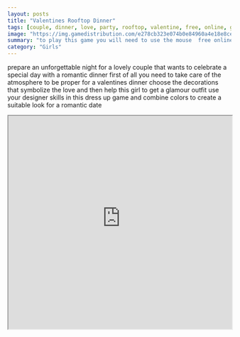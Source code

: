 ```yaml
---
layout: posts
title: "Valentines Rooftop Dinner"
tags: [couple, dinner, love, party, rooftop, valentine, free, online, games, oyna, game, free, games, play, play, games]
image: "https://img.gamedistribution.com/e278cb323e074b0e84960a4e18e8ce5e.jpg"
summary: "to play this game you will need to use the mouse  free online games oyna game free games play play games"
category: "Girls"
---
```


prepare an unforgettable night for a lovely couple that wants to celebrate a special day with a romantic dinner first of all you need to take care of the atmosphere to be proper for a valentines dinner choose the decorations that symbolize the love and then help this girl to get a glamour outfit use your designer skills in this dress up game and combine colors to create a suitable look for a romantic date

<iframe width="100%" height="480px;" src="https://html5.gamedistribution.com/e278cb323e074b0e84960a4e18e8ce5e/"></iframe>